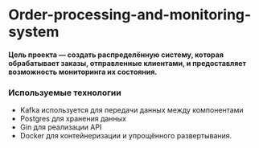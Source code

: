 # Order-processing-and-monitoring-system
#### Цель проекта — создать распределённую систему, которая обрабатывает заказы, отправленные клиентами, и предоставляет возможность мониторинга их состояния. 
### Используемые технологии
- Kafka используется для передачи данных между компонентами 
- Postgres для хранения данных 
- Gin для реализации API 
- Docker для контейнеризации и упрощённого развертывания.